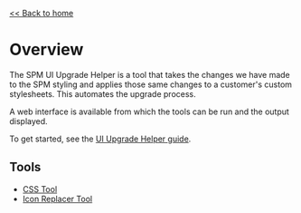 [<< Back to home](index.md)

# Overview

The SPM UI Upgrade Helper is a tool that takes the changes we have made to the SPM styling and applies those same changes to a customer's custom stylesheets. This automates the upgrade process.

A web interface is available from which the tools can be run and the output displayed.

To get started, see the [UI Upgrade Helper guide](ui_upgrade_helper_guide.md).

## Tools

- [CSS Tool](tools/css_rules_tool.md)
- [Icon Replacer Tool](tools/icon_replacer_tool.md)
